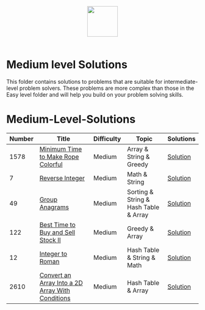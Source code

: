 <p align="center">
  <a  href="https://leetcode.com">
    <img height=80 src="https://assets.leetcode.com/static_assets/public/webpack_bundles/images/logo-dark.e99485d9b.svg">
  </a>
  <br>
  <br>
</p>

# Medium level Solutions
This folder contains solutions to problems that are suitable for intermediate-level problem solvers. These problems are more complex than those in the Easy level folder and will help you build on your problem solving skills.

# Medium-Level-Solutions
|  Number  |      Title     |   Difficulty   | Topic    | Solutions   |                  
|-----|----------------|--------------- |--------|-------------|
|1578|[Minimum Time to Make Rope Colorful](https://leetcode.com/problems/minimum-time-to-make-rope-colorful)|Medium|Array & String & Greedy|[Solution](../Solutions/Minimum%20Time%20to%20Make%20Rope%20Colorful.py) |
|7|[Reverse Integer](https://leetcode.com/problems/reverse-integer)|Medium|Math & String|[Solution](../Solutions/Reverse_Integer.py) |
|49|[Group Anagrams](https://leetcode.com/problems/group-anagrams)|Medium|Sorting & String & Hash Table & Array|[Solution](../Solutions/Group_Anagrams.py) |
|122|[Best Time to Buy and Sell Stock II](https://leetcode.com/problems/best-time-to-buy-and-sell-stock-ii)|Medium|Greedy & Array |[Solution](../Solutions/Best_Time_to_Buy_Sell_Stock.py) |
|12|[Integer to Roman](https://leetcode.com/problems/integer-to-roman)|Medium|Hash Table & String & Math |[Solution](../Solutions/Integer_to_Roman.py) |
|2610|[Convert an Array Into a 2D Array With Conditions](https://leetcode.com/problems/convert-an-array-into-a-2d-array-with-conditions)|Medium|Hash Table & Array |[Solution](../Solutions/Convert_an_Array_Into_2D_Array_With_Conditions.py) |





